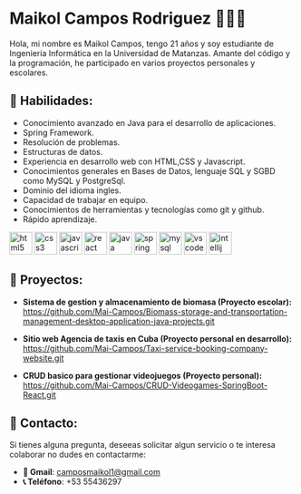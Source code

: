 # Maikol Campos Rodriguez 👨🏻‍💻

Hola, mi nombre es Maikol Campos, tengo 21 años y soy estudiante de Ingenieria Informática en la Universidad de Matanzas. Amante del código y la programación, he participado en varios proyectos personales y escolares. 

## 🔨 Habilidades:

* Conocimiento avanzado en Java para el desarrollo de aplicaciones.
* Spring Framework.
* Resolución de problemas.
* Estructuras de datos.
* Experiencia en desarrollo web con HTML,CSS y Javascript.
* Conocimientos generales en Bases de Datos, lenguaje SQL y SGBD como MySQL y PostgreSql.
* Dominio del idioma ingles.
* Capacidad de trabajar en equipo.
* Conocimientos de herramientas y tecnologías como git y github.
* Rápido aprendizaje. 

<div align="left">
  <img src="https://cdn.jsdelivr.net/gh/devicons/devicon/icons/html5/html5-original.svg" height="40" alt="html5 logo"  />
  
  <img src="https://cdn.jsdelivr.net/gh/devicons/devicon/icons/css3/css3-original.svg" height="40" alt="css3 logo"  />
 
  <img src="https://cdn.jsdelivr.net/gh/devicons/devicon/icons/javascript/javascript-original.svg" height="40" alt="javascript logo"  />
  
  <img src="https://cdn.jsdelivr.net/gh/devicons/devicon/icons/react/react-original.svg" height="40" alt="react logo"  />
 
  <img src="https://cdn.jsdelivr.net/gh/devicons/devicon/icons/java/java-original.svg" height="40" alt="java logo"  />
  
  <img src="https://cdn.jsdelivr.net/gh/devicons/devicon/icons/spring/spring-original.svg" height="40" alt="spring logo"  />
  
  <img src="https://cdn.jsdelivr.net/gh/devicons/devicon/icons/mysql/mysql-original.svg" height="40" alt="mysql logo"  />
  
  <img src="https://cdn.jsdelivr.net/gh/devicons/devicon/icons/vscode/vscode-original.svg" height="40" alt="vscode logo"  />
  
  <img src="https://cdn.jsdelivr.net/gh/devicons/devicon/icons/intellij/intellij-original.svg" height="40" alt="intellij logo"  />
</div>

  ## 🤖 Proyectos:

   * __Sistema de gestion y almacenamiento de biomasa (Proyecto escolar):__<br>
   https://github.com/Mai-Campos/Biomass-storage-and-transportation-management-desktop-application-java-projects.git

   * __Sitio web Agencia de taxis en Cuba (Proyecto personal en desarrollo):__<br>
   https://github.com/Mai-Campos/Taxi-service-booking-company-website.git

  * __CRUD basico para gestionar videojuegos (Proyecto personal):__<br>
  https://github.com/Mai-Campos/CRUD-Videogames-SpringBoot-React.git
  


  ## 📧 Contacto:
   Si tienes alguna pregunta, deseeas solicitar algun servicio o te interesa colaborar no dudes en contactarme:
   - __📨 Gmail__: camposmaikol1@gmail.com
   - __📞 Teléfono__: +53 55436297
   
      
    
   

  
